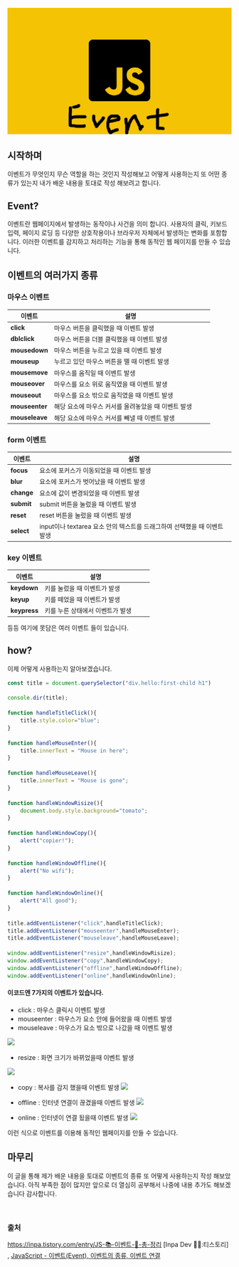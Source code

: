 ![alt text](image.png)

## 시작하며
이벤트가 무엇인지 무슨 역할을 하는 것인지 작성해보고 어떻게 사용하는지 또 어떤 종류가 있는지 내가 배운 내용을 토대로 작성 해보려고 합니다.
## Event?
이벤트란 웹페이지에서 발생하는 동작이나 사건을 의미 합니다. 사용자의 클릭, 키보드 입력, 페이지 로딩 등 다양한 상호작용이나 브라우저 자체에서 발생하는 변화를 포함합니다. 이러한 이벤트를 감지하고 처리하는 기능을 통해 동적인 웹 페이지를 만들 수 있습니다. 

## 이벤트의 여러가지 종류
###  마우스 이벤트

| 이벤트        | 설명                                                        |
| ------------- | ----------------------------------------------------------- |
| **click**         | 마우스 버튼을 클릭했을 때 이벤트 발생&nbsp;&nbsp;&nbsp;&nbsp;&nbsp;&nbsp;&nbsp;&nbsp; |
| **dblclick**      | 마우스 버튼을 더블 클릭했을 때 이벤트 발생 &nbsp;&nbsp;&nbsp;&nbsp;&nbsp;&nbsp;&nbsp;&nbsp; |
| **mousedown**     | 마우스 버튼을 누르고 있을 때 이벤트 발생&nbsp;&nbsp;&nbsp;&nbsp;&nbsp;&nbsp;&nbsp;&nbsp; |
| **mouseup**       | 누르고 있던 마우스 버튼을 뗄 때 이벤트 발생 &nbsp;&nbsp;&nbsp;&nbsp;&nbsp;&nbsp;&nbsp;&nbsp; |
| **mousemove**     | 마우스를 움직일 때 이벤트 발생&nbsp;&nbsp;&nbsp;&nbsp;&nbsp;&nbsp;&nbsp;&nbsp; |
| **mouseover**     | 마우스를 요소 위로 움직였을 때 이벤트 발생 &nbsp;&nbsp;&nbsp;&nbsp;&nbsp;&nbsp;&nbsp;&nbsp; |
| **mouseout**      | 마우스를 요소 밖으로 움직였을 때 이벤트 발생 &nbsp;&nbsp;&nbsp;&nbsp;&nbsp;&nbsp;&nbsp;&nbsp; |
| **mouseenter**    | 해당 요소에 마우스 커서를 올려놓았을 때 이벤트 발생 &nbsp;&nbsp;&nbsp;&nbsp;&nbsp;&nbsp;&nbsp;&nbsp; |
| **mouseleave**    | 해당 요소에 마우스 커서를 빼낼 때 이벤트 발생 &nbsp;&nbsp;&nbsp;&nbsp;&nbsp;&nbsp;&nbsp;&nbsp; |

### form 이벤트

| 이벤트   | 설명                                                        |
| -------- | ----------------------------------------------------------- |
| **focus**    | 요소에 포커스가 이동되었을 때 이벤트 발생 &nbsp;&nbsp;&nbsp;&nbsp;&nbsp;&nbsp;&nbsp;&nbsp; |
| **blur**     | 요소에 포커스가 벗어났을 때 이벤트 발생 &nbsp;&nbsp;&nbsp;&nbsp;&nbsp;&nbsp;&nbsp;&nbsp; |
| **change**   | 요소에 값이 변경되었을 때 이벤트 발생 &nbsp;&nbsp;&nbsp;&nbsp;&nbsp;&nbsp;&nbsp;&nbsp; |
| **submit**   | submit 버튼을 눌렀을 때 이벤트 발생 &nbsp;&nbsp;&nbsp;&nbsp;&nbsp;&nbsp;&nbsp;&nbsp; |
| **reset**    | reset 버튼을 눌렀을 때 이벤트 발생 &nbsp;&nbsp;&nbsp;&nbsp;&nbsp;&nbsp;&nbsp;&nbsp; |
| **select**   | input이나 textarea 요소 안의 텍스트를 드래그하여 선택했을 때 이벤트 발생 &nbsp;&nbsp;&nbsp;&nbsp;&nbsp;&nbsp;&nbsp;&nbsp; |

### key 이벤트
| **이벤트**   | **설명**                                                        |
| ------------ | --------------------------------------------------------------- |
| **keydown**  | 키를 눌렀을 때 이벤트가 발생 &nbsp;&nbsp;&nbsp;&nbsp;&nbsp;&nbsp;&nbsp;&nbsp; |
| **keyup**    | 키를 떼었을 때 이벤트가 발생 &nbsp;&nbsp;&nbsp;&nbsp;&nbsp;&nbsp;&nbsp;&nbsp; |
| **keypress** | 키를 누른 상태에서 이벤트가 발생 &nbsp;&nbsp;&nbsp;&nbsp;&nbsp;&nbsp;&nbsp;&nbsp; |

등등 여기에 못담은 여러 이벤트 들이 있습니다.

## how?
이제 어떻게 사용하는지 알아보겠습니다.
```javascript
const title = document.querySelector("div.hello:first-child h1")

console.dir(title);

function handleTitleClick(){
    title.style.color="blue";
}

function handleMouseEnter(){
    title.innerText = "Mouse in here";
}

function handleMouseLeave(){
    title.innerText = "Mouse is gone";
}

function handleWindowRisize(){
    document.body.style.background="tomato";
}

function handleWindowCopy(){
    alert("copier!");
}

function handleWindowOffline(){
    alert("No wifi");
}

function handleWindowOnline(){
    alert("All good");
}

title.addEventListener("click",handleTitleClick);
title.addEventListener("mouseenter",handleMouseEnter);
title.addEventListener("mouseleave",handleMouseLeave);

window.addEventListener("resize",handleWindowRisize);
window.addEventListener("copy",handleWindowCopy);
window.addEventListener("offline",handleWindowOffline);
window.addEventListener("online",handleWindowOnline);
```

#### 이코드엔 7가지의 이벤트가 있습니다. 
- click : 마우스 클릭시 이벤트 발생
- mouseenter : 마우스가 요소 안에 들어왔을 때 이벤트 발생
- mouseleave : 마우스가 요소 밖으로 나갔을 때 이벤트 발생

![](https://velog.velcdn.com/images/mgang0_0/post/6b15ea82-cfc0-4c0d-912a-985183cd1d2e/image.gif)



- resize : 화면 크기가 바뀌었을때 이벤트 발생

![](https://velog.velcdn.com/images/mgang0_0/post/332c512c-0578-471b-82f7-9f3a9c31dd6b/image.gif)


- copy : 복사를 감지 했을때 이벤트 발생
![](https://velog.velcdn.com/images/mgang0_0/post/9bf61702-c11d-4a52-9818-1ab35b652e77/image.gif)




- offline : 인터넷 연결이 끊겼을때 이벤트 발생
![](https://velog.velcdn.com/images/mgang0_0/post/291f2dba-4010-48dc-bb29-5f32da86bd1e/image.png)

- online : 인터넷이 연결 됬을때 이벤트 발생
![](https://velog.velcdn.com/images/mgang0_0/post/9ca5417c-1013-40b4-b298-238ce8463758/image.png)

이런 식으로 이벤트를 이용해 동적인 웹페이지를 만들 수 있습니다.

## 마무리
이 글을 통해 제가 배운 내용을 토대로 이벤트의 종류 또 어떻게 사용하는지 작성 해보았습니다. 아직 부족한 점이 많지만 앞으로 더 열심히 공부해서 나중에 내용 추가도 해보겠습니다 감사합니다.

<br>

### 출처
https://inpa.tistory.com/entry/JS-📚-이벤트-💯-총-정리 [Inpa Dev 👨‍💻:티스토리] , [JavaScript - 이벤트(Event), 이벤트의 종류, 이벤트 연결](https://jenny-daru.tistory.com/17)


